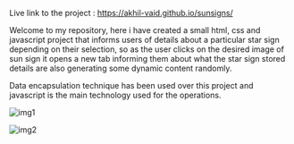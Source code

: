 Live link to the project : https://akhil-vaid.github.io/sunsigns/  

Welcome to my repository, here i have created a small html, css and javascript project that informs users of details about a particular star sign depending on their selection, so as the user clicks on the desired image of sun sign it opens a new tab informing them about what the star sign stored details are also generating some dynamic content randomly.  

Data encapsulation technique has been used over this project and javascript is the main technology used for the operations.  

![img1](https://github.com/akhil-vaid/sunsigns/assets/161016491/9e6278d2-2974-47b6-8654-149e2fe4262b)  


![img2](https://github.com/akhil-vaid/sunsigns/assets/161016491/e6fefa2b-0ac2-4c46-8d7b-05da1154acb7)
